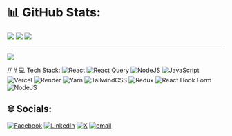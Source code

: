 


# 📊 GitHub Stats:
![](https://github-readme-stats.vercel.app/api?username=CodeTanvir&theme=dark&hide_border=false&include_all_commits=false&count_private=false)
![](https://github-readme-streak-stats.herokuapp.com/?user=CodeTanvir&theme=dark&hide_border=false)
![](https://github-readme-stats.vercel.app/api/top-langs/?username=CodeTanvir&theme=dark&hide_border=false&include_all_commits=false&count_private=false&layout=compact)

---
[![](https://visitcount.itsvg.in/api?id=CodeTanvir&icon=0&color=0)](https://visitcount.itsvg.in)

// # 💻 Tech Stack:
![React](https://img.shields.io/badge/react-%2320232a.svg?style=for-the-badge&logo=react&logoColor=%2361DAFB) ![React Query](https://img.shields.io/badge/-React%20Query-FF4154?style=for-the-badge&logo=react%20query&logoColor=white) ![NodeJS](https://img.shields.io/badge/node.js-6DA55F?style=for-the-badge&logo=node.js&logoColor=white) ![JavaScript](https://img.shields.io/badge/javascript-%23323330.svg?style=for-the-badge&logo=javascript&logoColor=%23F7DF1E) ![Vercel](https://img.shields.io/badge/vercel-%23000000.svg?style=for-the-badge&logo=vercel&logoColor=white) ![Render](https://img.shields.io/badge/Render-%46E3B7.svg?style=for-the-badge&logo=render&logoColor=white) ![Yarn](https://img.shields.io/badge/yarn-%232C8EBB.svg?style=for-the-badge&logo=yarn&logoColor=white) ![TailwindCSS](https://img.shields.io/badge/tailwindcss-%2338B2AC.svg?style=for-the-badge&logo=tailwind-css&logoColor=white) ![Redux](https://img.shields.io/badge/redux-%23593d88.svg?style=for-the-badge&logo=redux&logoColor=white) ![React Hook Form](https://img.shields.io/badge/React%20Hook%20Form-%23EC5990.svg?style=for-the-badge&logo=reacthookform&logoColor=white) ![NodeJS](https://img.shields.io/badge/node.js-6DA55F?style=for-the-badge&logo=node.js&logoColor=green)

## 🌐 Socials:
[![Facebook](https://img.shields.io/badge/Facebook-%231877F2.svg?logo=Facebook&logoColor=white)](https://facebook.com/tanvirhossain.4444) [![LinkedIn](https://img.shields.io/badge/LinkedIn-%230077B5.svg?logo=linkedin&logoColor=white)](https://linkedin.com/in/tanvirhossainweb) [![X](https://img.shields.io/badge/X-black.svg?logo=X&logoColor=white)](https://x.com/ImTanvir_) [![email](https://img.shields.io/badge/Email-D14836?logo=gmail&logoColor=white)](mailto:info.tanvirx@gmail.com) 



<!-- Proudly created with GPRM ( https://gprm.itsvg.in ) -->
